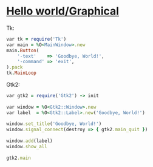 [1]: http://rosettacode.org/wiki/Hello_world/Graphical

# [Hello world/Graphical][1]

Tk:

```ruby
var tk = require('Tk')
var main = %O<MainWindow>.new
main.Button(
    '-text'    => 'Goodbye, World!',
    '-command' => 'exit',
).pack
tk.MainLoop
```

Gtk2:

```ruby
var gtk2 = require('Gtk2') -> init
 
var window = %O<Gtk2::Window>.new
var label  = %O<Gtk2::Label>.new('Goodbye, World!')
 
window.set_title('Goodbye, World!')
window.signal_connect(destroy => { gtk2.main_quit })
 
window.add(label)
window.show_all
 
gtk2.main
```
